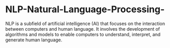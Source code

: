 # NLP-Natural-Language-Processing- 
 
NLP is a subfield of artificial intelligence (AI) that focuses on the interaction between computers and human language. It involves the development of algorithms and models to enable computers to understand, interpret, and generate human language.
